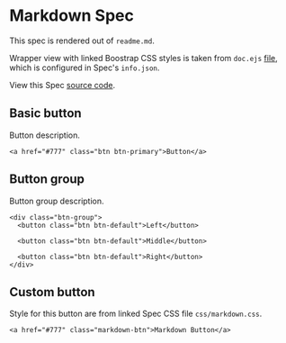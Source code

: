 ﻿<link rel="stylesheet" href="css/markdown.css">

# Markdown Spec

This spec is rendered out of `readme.md`.

Wrapper view with linked Boostrap CSS styles is taken from `doc.ejs` [file](https://github.com/sourcejs/Source/blob/master/core/views/doc.ejs), which is configured in Spec's `info.json`.

View this Spec [source code](readme.md).

## Basic button

Button description.

```example
<a href="#777" class="btn btn-primary">Button</a>
```

## Button group

Button group description.

```example
<div class="btn-group">
  <button class="btn btn-default">Left</button>

  <button class="btn btn-default">Middle</button>

  <button class="btn btn-default">Right</button>
</div>
```

## Custom button

Style for this button are from linked Spec CSS file `css/markdown.css`.

```example
<a href="#777" class="markdown-btn">Markdown Button</a>
```